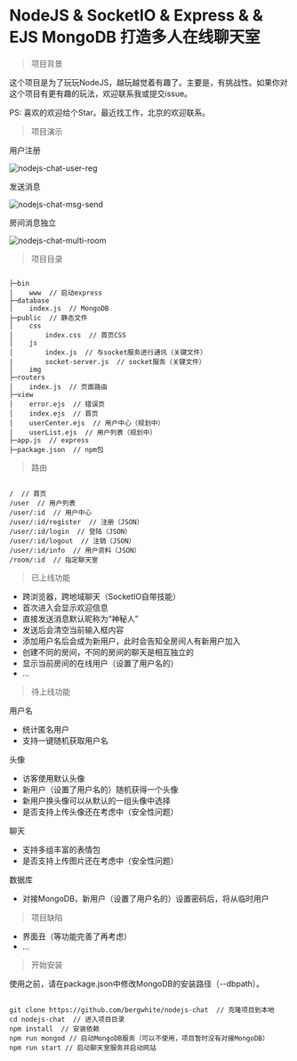 # NodeJS & SocketIO & Express & & EJS MongoDB 打造多人在线聊天室

> 项目背景

这个项目是为了玩玩NodeJS，越玩越觉着有趣了。主要是，有挑战性。如果你对这个项目有更有趣的玩法，欢迎联系我或提交issue。

PS: 喜欢的欢迎给个Star。最近找工作，北京的欢迎联系。

> 项目演示

用户注册

![nodejs-chat-user-reg](http://atmp.oss-cn-qingdao.aliyuncs.com/img/nodejs-chat-user-reg.gif)

发送消息

![nodejs-chat-msg-send](http://atmp.oss-cn-qingdao.aliyuncs.com/img/nodejs-chat-msg-send.gif)

房间消息独立

![nodejs-chat-multi-room](http://atmp.oss-cn-qingdao.aliyuncs.com/img/nodejs-chat-multi-room.gif)

> 项目目录

```

├─bin
│    www  // 启动express
├─database
│    index.js  // MongoDB
├─public  // 静态文件
│    css
│        index.css  // 首页CSS
│    js
│        index.js  // 与socket服务进行通讯（关键文件）
|        socket-server.js  // socket服务（关键文件）
│    img
├─routers
│    index.js  // 页面路由
├─view
│    error.ejs  // 错误页
│    index.ejs  // 首页
│    userCenter.ejs  // 用户中心（规划中）
│    userList.ejs  // 用户列表（规划中）
├─app.js  // express
├─package.json  // npm包

```

> 路由

```

/  // 首页
/user  // 用户列表
/user/:id  // 用户中心
/user/:id/register  // 注册（JSON）
/user/:id/login  // 登陆（JSON）
/user/:id/logout  // 注销（JSON）
/user/:id/info  // 用户资料（JSON）
/room/:id  // 指定聊天室

```

> 已上线功能

* 跨浏览器，跨地域聊天（SocketIO自带技能）
* 首次进入会显示欢迎信息
* 直接发送消息默认昵称为“神秘人”
* 发送后会清空当前输入框内容
* 添加用户名后会成为新用户，此时会告知全房间人有新用户加入
* 创建不同的房间，不同的房间的聊天是相互独立的
* 显示当前房间的在线用户（设置了用户名的）
* ...

> 待上线功能

用户名

* 统计匿名用户
* 支持一键随机获取用户名

头像

* 访客使用默认头像
* 新用户（设置了用户名的）随机获得一个头像
* 新用户换头像可以从默认的一组头像中选择
* 是否支持上传头像还在考虑中（安全性问题）

聊天

* 支持多组丰富的表情包
* 是否支持上传图片还在考虑中（安全性问题）

数据库

* 对接MongoDB，新用户（设置了用户名的）设置密码后，将从临时用户

> 项目缺陷

* 界面丑（等功能完善了再考虑）
* ...

> 开始安装

使用之前，请在package.json中修改MongoDB的安装路径（--dbpath）。

```

git clone https://github.com/bergwhite/nodejs-chat  // 克隆项目到本地
cd nodejs-chat  // 进入项目目录
npm install  // 安装依赖
npm run mongod // 启动MongoDB服务（可以不使用，项目暂时没有对接MongoDB）
npm run start // 启动聊天室服务并启动网站

```